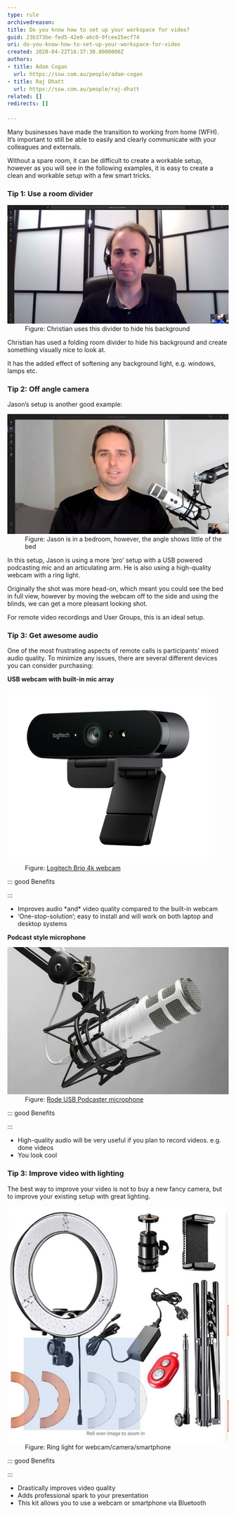 ```yaml
---
type: rule
archivedreason: 
title: Do you know how to set up your workspace for video?
guid: 23b373be-fed5-42e0-a6c0-9fcee25ecf74
uri: do-you-know-how-to-set-up-your-workspace-for-video
created: 2020-04-22T16:37:30.0000000Z
authors:
- title: Adam Cogan
  url: https://ssw.com.au/people/adam-cogan
- title: Raj Dhatt
  url: https://ssw.com.au/people/raj-dhatt
related: []
redirects: []

---
```


Many businesses have made the transition to working from home (WFH). It’s important to still be able to easily and clearly communicate with your colleagues and externals.

<!--endintro-->

Without a spare room, it can be difficult to create a workable setup, however as you will see in the following examples, it is easy to create a clean and workable setup with a few smart tricks.

### Tip 1: Use a room divider

<dl class="image"><dt> 
      <img src="room-divider.jpg" alt="room-divider.jpg"> 
   </dt><dd>Figure: Christian uses this divider to hide his background</dd></dl>
Christian has used a folding room divider to hide his background and create something visually nice to look at.

It has the added effect of softening any background light, e.g. windows, lamps etc.

### Tip 2: Off angle camera


Jason’s setup is another good example:
<dl class="image"><dt> 
      <img src="jason-angle-bed.jpg" alt="jason-angle-bed.jpg"> 
   </dt><dd>Figure: Jason is in a bedroom, however, the angle shows little of the bed</dd></dl>
In this setup, Jason is using a more ‘pro’ setup with a USB powered podcasting mic and an articulating arm. He is also using a high-quality webcam with a ring light.

Originally the shot was more head-on, which meant you could see the bed in full view, however by moving the webcam off to the side and using the blinds, we can get a more pleasant looking shot.

For remote video recordings and User Groups, this is an ideal setup.

### Tip 3: Get awesome audio


One of the most frustrating aspects of remote calls is participants’ mixed audio quality. To minimize any issues, there are several different devices you can consider purchasing:



**USB webcam with built-in mic array**
<dl class="image"><dt> 
      <img src="logitech-brio.png" alt="logitech-brio.png"> 
   </dt><dd>Figure: 
      <a href="https://www.logitech.com/en-au/product/brio#specification-tabular">Logitech Brio 4k webcam</a><br></dd></dl>


::: good
Benefits

:::


* Improves audio \*and\* video quality compared to the built-in webcam
* ‘One-stop-solution’; easy to install and will work on both laptop and desktop systems





**Podcast style microphone** 
<dl class="image"><dt> 
            <img src="rode-podcaster.jpg" alt="rode-podcaster.jpg"> 
         </dt><dd>Figure: 
            <a href="http://www.rode.com/microphones/podcaster">Rode USB Podcaster microphone</a><span style="color:#444444;"></span></dd></dl>


::: good
Benefits

:::


* High-quality audio will be very useful if you plan to record videos. e.g. done videos
* You look cool


### Tip 3: Improve video with lighting


The best way to improve your video is not to buy a new fancy camera, but to improve your existing setup with great lighting.
<dl class="image"><dt><img src="ring-light.jpg" alt="ring-light.jpg"></dt><dd>Figure: Ring light for webcam/camera/smartphone<br></dd></dl>


::: good
Benefits

:::


* Drastically improves video quality
* Adds professional spark to your presentation
* This kit allows you to use a webcam or smartphone via Bluetooth
